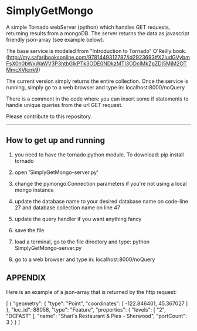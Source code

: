 SimplyGetMongo
==============

A simple Tornado webServer (python) which handles GET requests, returning results from a mongoDB. The server returns the data as javascript friendly json-array (see example below).

The base service is modeled from "Introduction to Tornado" O'Reilly book.  (http://my.safaribooksonline.com/9781449312787/id2923693#X2ludGVybmFsX0h0bWxWaWV3P3htbGlkPTk3ODE0NDkzMTI3ODclMkZpZDI5MjM2OTMmcXVlcnk9)


The current version simply returns the entire collection. Once the service is running, simply go to a web browser and type in:   localhost:8000/noQuery

There is a comment in the code where you can insert some if statements to handle unique queries from the url GET request.

Please contribute to this repository.


----------------------------------------------------------------------------------------------------
## How to get up and running
1) you need to have the tornado python module.
			To download:     pip install tornado
			
2) open 'SimplyGetMongo-server.py'

3) change the pymongo.Connection parameters if you're not using a local mongo instance

4) update the database name to your desired database name on code-line 27 and database collection name on line 47

5) update the query handler if you want anything fancy

6) save the file

7) load a terminal, go to the file directory and type:  python SimplyGetMongo-server.py

8) go to a web browser and type in:  localhost:8000/noQuery





APPENDIX
----------------------------------------------------------------------------------------------------




Here is an example of a json-array that is returned by the http request:

[
    {
        "geometry": {
            "type": "Point",
            "coordinates": [
                -122.846401,
                45.367027
            ]
        },
        "loc_id": 88058,
        "type": "Feature",
        "properties": {
            "levels": [
                "2",
                "DCFAST"
            ],
            "name": "Shari's Restaurant & Pies - Sherwood",
            "portCount": 3
        }
    }
]
